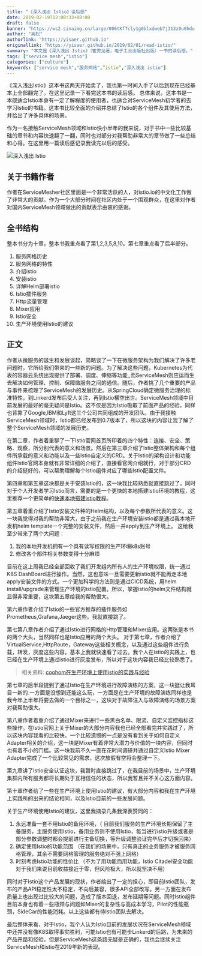 ```yaml
---
title: "《深入浅出 Istio》读后感"
date: 2019-02-19T12:08:33+08:00
draft: false
banner: "https://ws2.sinaimg.cn/large/006tKfTcly1g0blxdweb7j313z0u0hdu.jpg"
author: "高松"
authorlink: "https://yisaer.github.io"
originallink: "https://yisaer.github.io/2019/02/01/read-istio/"
summary: "本文是《深入浅出 Istio》（崔秀龙著，电子工业出版社出版）一书的读后感。"
tags: ["service mesh","istio"]
categories: ["culture"]
keywords: ["service mesh","服务网格",”istio”,"深入浅出 istio"]
---
```


《深入浅出Istio》这本书这两天开始卖了，我也第一时间入手了以后到现在已经基本上全部翻完了。在这里记录一下看完这本书的读后感。
总体来说，这本书是一本既适合Istio本身有一定了解程度的使用者，也适合对ServiceMesh初学者的去学习Istio的书籍。这本书比较全面的介绍并总结了Istio的各个组件及其使用方法，并给出了许多具体的场景。

作为一名接触ServiceMesh领域和Istio快小半年的我来说，对于书中一些比较基础的章节和内容快速翻了一翻，同时也对部分对我帮助非常大的章节做了一些总结和心得。在这里用一篇读后感记录我读完以后的感受。

![深入浅出 Istio](https://ws1.sinaimg.cn/large/006tKfTcly1g0bjlv5csqj30gf0kfabv.jpg)

## 关于书籍作者

作者在ServiceMesher社区里面是一个非常活跃的人，对istio.io的中文化工作做了非常大的贡献。作为一个大部分时间在社区内处于一个围观群众，在这里对作者对国内ServiceMesh领域做出的贡献表示由衷的感谢。

## 全书结构

整本书分为十章，整本书我重点看了第1,2,3,5,8,10。第七章重点看了后半部分。

1. 服务网格历史
2. 服务网格的特性
3. 介绍istio
4. 安装istio
5. 详解Helm部署istio
6. Istio插件服务
7. Http流量管理
8. Mixer应用
9. Istio安全
10. 生产环境使用Istio的建议

## 正文

作者从微服务的诞生和发展谈起，简略谈了一下在微服务架构为我们解决了许多老问题时，它所给我们带来的一些新的问题。为了解决这些问题，Kubernetes为代表的容器云系统出现提供了部署、调度、伸缩等功能,,而ServiceMesh则应运而生去解决如何管理、控制、保障微服务之间的通信。随后，作者挑了几个重要的产品与事件来梳理了ServiceMesh的发展历史。从SpringCloud确定微服务治理的标准特性，到Linkerd发布后受人关注，再到Istio横空出世。ServiceMesh领域中目前发展的最好的毫无疑问是Istio。这不仅是因为Istio吸取了前面产品的经验，同样也背靠了Google,IBM和Lyft这三个公司共同组成的开发团队。由于我接触ServiceMesh领域时，Istio都已经发布到0.7版本了，所以这块的内容让我了解了整个ServiceMesh领域的发展历史。

在第二章，作者着重聊了一下Istio官网首页所印着的四个特性：连接、安全、策略、观察，所分别代表的意义和场景。然后在第三章介绍了Istio整体架构和每个组件所承载的意义和功能以及一些Istio自定义的CRD。关于Istio的架构设计和功能组件Istio官网本身就有非常详细的介绍了，直接看官网介绍就行，对于部分CRD的介绍挺好的，可以帮助理解每个Istio组件对应了哪些Istio配置文件。

第四章和第五章这块都是关于安装Istio的，这一块我比较熟悉就直接跳过了。同时对于个人开发者学习Istio而言，需要的是一个更快的本地搭建Istio环境的教程，这里推荐一个更简单的[快速本地搭建istio教程](https://github.com/AliyunContainerService/k8s-for-docker-desktop)。

第五章着重介绍了Istio安装文件种的Helm结构，以及每个参数所代表的意义。这一块我觉得对我的帮助非常大，由于之前我在生产环境安装istio都是通过我本地开发机helm template一个完整的安装文件，然后一并apply到生产环境上。
这给我至少带来了两个大问题：

1. 我的本地开发机拥有一个具有读写权限的生产环境k8s账号
2. 修改各个部件相关参数变得十分麻烦

目前在这上周我已经全部回收了我们开发组内所有人的生产环境权限，统一通过K8S DashBoard进行操作。当然，这也意味一旦需要更新istio就不能再走本地apply安装文件的方式。一个更加科学的方法则是通过CICD系统，用helm install/upgrade来管理生产环境的istio配置。所以，掌握istio的helm文件结构就显得非常重要，这块第五章给我的帮助很大。

第六章作者介绍了Istio的一些官方推荐的插件服务如Prometheus,Grafana,Jaeger这些。我就直接跳了。

第七第八章作者介绍了通过Istio进行网格的Http管理和Mixer应用。这两张是本书的两个大头，当然同样也是Istio应用的两个大头。
对于第七章，作者介绍了VirtualService,HttpRoute，Gateway这些相关概念，以及通过这些组件进行负载，转发，灰度这些内容，基本上我就快速看了过去。我个人在istio的实践上，也已经在生产环境上通过istio进行灰度发布，所以对于这块内容我已经比较熟悉了。

> 相关资料: [coohom在生产环境上使用istio的实践与经验](http://www.servicemesher.com/blog/practice-for-coohom-using-istio-in-production/)

第七章的后半段提到了通过Istio在生产环境进行故障演练的方案，这一块挺让我耳目一新的.一方面是没想到还能这么玩，一方面是在生产环境的故障演练同样也是我今年上半年将要去做的一个目标之一，这块对于故障注入与故障演练的场景方案对我帮助很大。

第八章作者着重介绍了通过Mixer来进行一些黑白名单、限流、自定义监控指标这些操作。在Istio官网上关于Mixer的大部分内容我也已经全部看完并实践过了，所以这块内容我看的比较快。一个比较遗憾的一点是没有看到关于如何自定义Adapter相关的介绍，这一块是Mixer有着非常大潜力与价值的一块内容，但同时也有着不小的门槛。这一块我前不久一直在花时间调研并通过自定义Istio Mixer Adapter完成了一个比较常见的需求，这次放假有空将会整理一下。

第九章讲了Istio安全认证这块，我暂时直接跳过了，在我目前的场景中，生产环境集群内所有服务都将长期处于互相信任的状态，所以我暂且并不关心这方面内容。

第十章作者给了一些在生产环境上使用Istio的建议，有大部分内容和我在生产环境上实践所的出来的结论相同，以及Istio目前的一些发展问题。

关于生产环境使用Istio的建议，这里我摘录几条我深表赞同的：

1. 永远准备一套不用Istio的备用环境，（ 目前我们服务的生产环境长期保留了主备服务，主服务使用Istio，备用业务则不使用Istio，每当进行istio升级或者是部分参数调整时都会提前进行主备切换，等升级调整验证完毕后才切换回来）
2. 确定使用Istio的功能范围 （在我们的场景中，只有真正的业务服务才被服务网格管理，其余不需要网格管理的服务绝对不强上网格）
3. 时刻考虑Istio功能的性价比 （不为了用功能而用功能，Istio Citadel安全功能对于我们来说目前收益接近于零，但风险极大，所以就坚决不用）

同时对于Istio这个产品发展的现状，作者给出了一定的担心，即目前Istio团队，发布的产品API稳定性太不稳定，不向后兼容，很多API全部改写。另一方面在发布质量上也出现过比较大的问题，造成了版本回退，发布延期等问题。同时Istio组件目前本身也有着一些瓶颈与问题如Mixer的复杂性与高成本学习，Pilot的性能瓶颈，SideCar的性能消耗。以上这些都有待Istio团队去解决。

最后整体来看，对于Istio，我个人认为Istio目前的发展状况在ServiceMesh领域中还并没有像K8S取得事实胜利，可能Istio也有可能步Linkerd的后路，为未来的产品开路和经验，但是ServiceMesh这条路无疑是正确的，我也会继续关注ServiceMesh和istio在2019年新的表现。